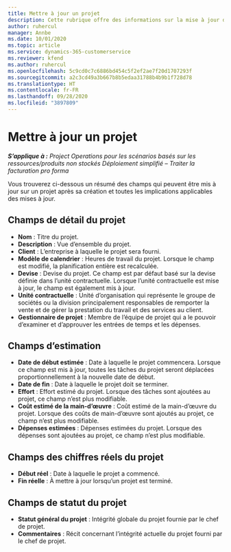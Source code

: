 ```yaml
---
title: Mettre à jour un projet
description: Cette rubrique offre des informations sur la mise à jour des projets dans Project Operations.
author: ruhercul
manager: Annbe
ms.date: 10/01/2020
ms.topic: article
ms.service: dynamics-365-customerservice
ms.reviewer: kfend
ms.author: ruhercul
ms.openlocfilehash: 5c9cd0c7c6886bd454c5f2ef2ae7f20d1707293f
ms.sourcegitcommit: a2c3cd49a3b667b8b5edaa31788b4b9b1f728d78
ms.translationtype: HT
ms.contentlocale: fr-FR
ms.lasthandoff: 09/28/2020
ms.locfileid: "3897809"
---
```

# <a name="update-a-project"></a>Mettre à jour un projet

_**S’applique à :** Project Operations pour les scénarios basés sur les ressources/produits non stockés Déploiement simplifié – Traiter la facturation pro forma_

Vous trouverez ci-dessous un résumé des champs qui peuvent être mis à jour sur un projet après sa création et toutes les implications applicables des mises à jour.

## <a name="project-detail-fields"></a>Champs de détail du projet

- **Nom** : Titre du projet.
- **Description** : Vue d’ensemble du projet.
- **Client** : L’entreprise à laquelle le projet sera fourni.
- **Modèle de calendrier** : Heures de travail du projet. Lorsque le champ est modifié, la planification entière est recalculée.
- **Devise** : Devise du projet. Ce champ est par défaut basé sur la devise définie dans l’unité contractuelle. Lorsque l’unité contractuelle est mise à jour, le champ est également mis à jour.
- **Unité contractuelle** : Unité d’organisation qui représente le groupe de sociétés ou la division principalement responsables de remporter la vente et de gérer la prestation du travail et des services au client. 
- **Gestionnaire de projet** : Membre de l’équipe de projet qui a le pouvoir d’examiner et d’approuver les entrées de temps et les dépenses.

## <a name="estimate-fields"></a>Champs d’estimation

- **Date de début estimée** : Date à laquelle le projet commencera. Lorsque ce champ est mis à jour, toutes les tâches du projet seront déplacées proportionnellement à la nouvelle date de début.
- **Date de fin** : Date à laquelle le projet doit se terminer.
- **Effort** : Effort estimé du projet. Lorsque des tâches sont ajoutées au projet, ce champ n’est plus modifiable.
- **Coût estimé de la main-d’œuvre** : Coût estimé de la main-d’œuvre du projet. Lorsque des coûts de main-d’œuvre sont ajoutés au projet, ce champ n’est plus modifiable.
- **Dépenses estimées** : Dépenses estimées du projet. Lorsque des dépenses sont ajoutées au projet, ce champ n’est plus modifiable.

## <a name="project-actual-fields"></a>Champs des chiffres réels du projet
- **Début réel** : Date à laquelle le projet a commencé.
- **Fin réelle** : À mettre à jour lorsqu’un projet est terminé.

## <a name="project-status-fields"></a>Champs de statut du projet

- **Statut général du projet** : Intégrité globale du projet fournie par le chef de projet.
- **Commentaires** : Récit concernant l’intégrité actuelle du projet fourni par le chef de projet.

